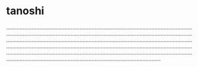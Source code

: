 # tanoshi
...................................................................................................................................................................................................................................................................................................................................................................................................................................................................................................................................................................................................................................................................................................................................................